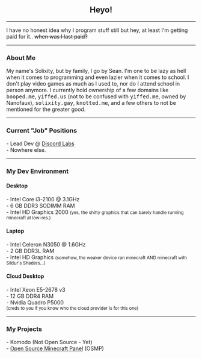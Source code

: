 <div align="center">
    <h2>Heyo!</h2>
    <hr />
</div>
I have no honest idea why I program stuff still but hey, at least I'm getting paid for it.. <strike>when was I last paid?</strike>
<hr />
<h3>About Me</h3>
<p>My name's Solixity, but by family, I go by Sean. I'm one to be lazy as hell when it comes to programming and even lazier when it comes to school. I don't play video games as much as I used to, nor do I attend school in person anymore. I currently hold ownership of a few domains like <kbd>booped.me</kbd>, <kbd>yiffed.us</kbd> (not to be confused with <kbd>yiffed.me</kbd>, owned by Nanofaux), <kbd>solixity.gay</kbd>, <kbd>knotted.me</kbd>, and a few others to not be mentioned for the greater good.</p>
<hr />
<h3>Current "Job" Positions</h3>
- Lead Dev @ <a href="https://github.com/labdiscord">Discord Labs</a> <br />
- Nowhere else.
<hr />
<h3>My Dev Environment</h4>
<h4>Desktop</h4>
- Intel Core i3-2100 @ 3.1GHz <br />
- 6 GB DDR3 SODIMM RAM <br />
- Intel HD Graphics 2000 <small>(yes, the shitty graphics that can barely handle running minecraft at low-res.)</small> <br />
<h4>Laptop</h4>
- Intel Celeron N3050 @ 1.6GHz <br />
- 2 GB DDR3L RAM <br />
- Intel HD Graphics <small>(somehow, the weaker device ran minecraft AND minecraft with Sildur's Shaders...)</small>
<h4>Cloud Desktop</h4>
- Intel Xeon E5-2678 v3 <br />
- 12 GB DDR4 RAM <br />
- Nvidia Quadro P5000 <br />
<small>(creds to you if you know who the cloud provider is for this one)</small>
<hr />
<h3>My Projects</h3>
- Komodo (Not Open Source - Yet) <br />
- <a href="https://github.com/Solixity/OpenSourceMinecraftPanel">Open Source Minecraft Panel</a> (OSMP) <br />